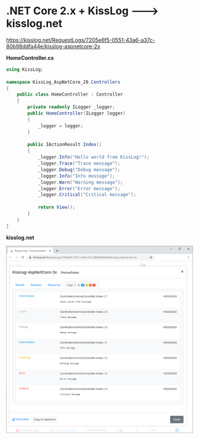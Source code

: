 # .NET Core 2.x + KissLog ---> kisslog.net

https://kisslog.net/RequestLogs/7205e6f5-0551-43a6-a37c-80b98ddfa44e/kisslog-aspnetcore-2x

**HomeController.cs**

```csharp
using KissLog;

namespace KissLog_AspNetCore_20.Controllers
{
    public class HomeController : Controller
    {
        private readonly ILogger _logger;
        public HomeController(ILogger logger)
        {
            _logger = logger;
        }

        public IActionResult Index()
        {
            _logger.Info("Hello world from KissLog!");
            _logger.Trace("Trace message");
            _logger.Debug("Debug message");
            _logger.Info("Info message");
            _logger.Warn("Warning message");
            _logger.Error("Error message");
            _logger.Critical("Critical message");

            return View();
        }
    }
}
```

**kisslog.net**

![kisslog.net](/src/KissLog-AspNetCore-20/KissLog-AspNetCore-20/wwwroot/KissLog-AspNetCore-2x.png)